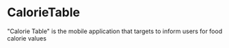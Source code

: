# CalorieTable
"Calorie Table" is the mobile application that targets to inform users for food calorie values 
